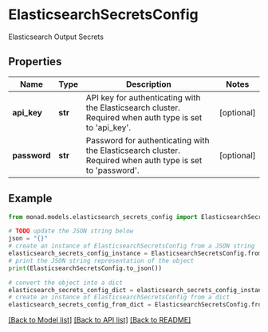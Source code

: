 # ElasticsearchSecretsConfig

Elasticsearch Output Secrets

## Properties

Name | Type | Description | Notes
------------ | ------------- | ------------- | -------------
**api_key** | **str** | API key for authenticating with the Elasticsearch cluster. Required when auth type is set to &#39;api_key&#39;. | [optional] 
**password** | **str** | Password for authenticating with the Elasticsearch cluster. Required when auth type is set to &#39;password&#39;. | [optional] 

## Example

```python
from monad.models.elasticsearch_secrets_config import ElasticsearchSecretsConfig

# TODO update the JSON string below
json = "{}"
# create an instance of ElasticsearchSecretsConfig from a JSON string
elasticsearch_secrets_config_instance = ElasticsearchSecretsConfig.from_json(json)
# print the JSON string representation of the object
print(ElasticsearchSecretsConfig.to_json())

# convert the object into a dict
elasticsearch_secrets_config_dict = elasticsearch_secrets_config_instance.to_dict()
# create an instance of ElasticsearchSecretsConfig from a dict
elasticsearch_secrets_config_from_dict = ElasticsearchSecretsConfig.from_dict(elasticsearch_secrets_config_dict)
```
[[Back to Model list]](../README.md#documentation-for-models) [[Back to API list]](../README.md#documentation-for-api-endpoints) [[Back to README]](../README.md)


